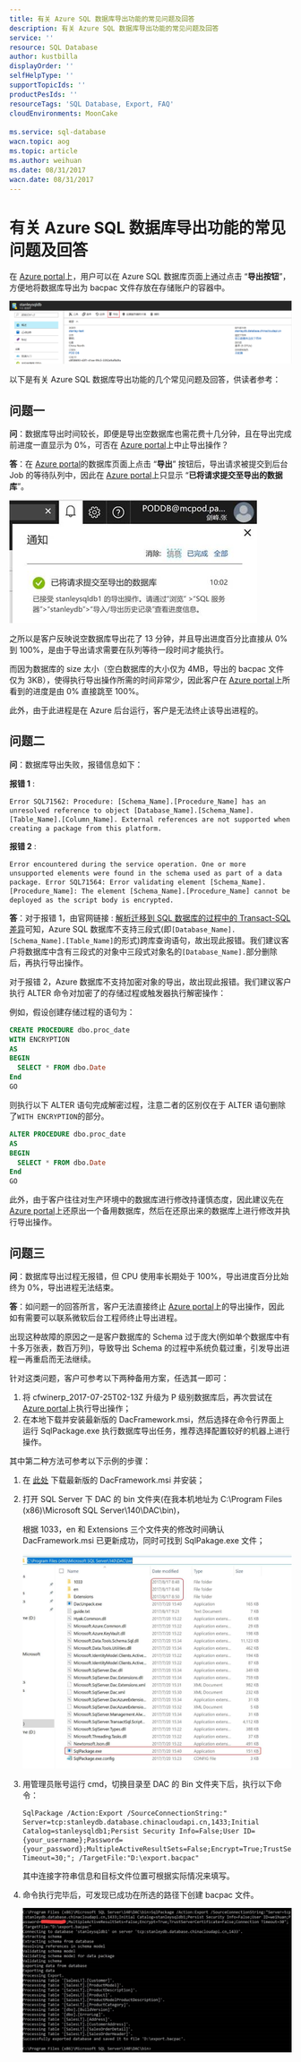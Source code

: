 ```yaml
---
title: 有关 Azure SQL 数据库导出功能的常见问题及回答
description: 有关 Azure SQL 数据库导出功能的常见问题及回答
service: ''
resource: SQL Database
author: kustbilla
displayOrder: ''
selfHelpType: ''
supportTopicIds: ''
productPesIds: ''
resourceTags: 'SQL Database, Export, FAQ'
cloudEnvironments: MoonCake

ms.service: sql-database
wacn.topic: aog
ms.topic: article
ms.author: weihuan
ms.date: 08/31/2017
wacn.date: 08/31/2017
---
```

# 有关 Azure SQL 数据库导出功能的常见问题及回答

在 [Azure portal](https://portal.azure.cn)上，用户可以在 Azure SQL 数据库页面上通过点击 “**导出按钮**”，方便地将数据库导出为 bacpac 文件存放在存储账户的容器中。

![portal-1](media/aog-sql-database-export-function-faq/portal-1.png)

以下是有关 Azure SQL 数据库导出功能的几个常见问题及回答，供读者参考：

## 问题一

**问**：数据库导出时间较长，即便是导出空数据库也需花费十几分钟，且在导出完成前进度一直显示为 0%，可否在 [Azure portal](https://portal.azure.cn)上中止导出操作？

**答**：在 [Azure portal](https://portal.azure.cn)的数据库页面上点击 “**导出**” 按钮后，导出请求被提交到后台 Job 的等待队列中，因此在 [Azure portal](https://portal.azure.cn)上只显示 “**已将请求提交至导出的数据库**”。

![portal-2](media/aog-sql-database-export-function-faq/portal-2.png)

之所以是客户反映说空数据库导出花了 13 分钟，并且导出进度百分比直接从 0% 到 100%，是由于导出请求需要在队列等待一段时间才能执行。

而因为数据库的 size 太小（空白数据库的大小仅为 4MB，导出的 bacpac 文件仅为 3KB），使得执行导出操作所需的时间非常少，因此客户在 [Azure portal](https://portal.azure.cn)上所看到的进度是由 0% 直接跳至 100%。

此外，由于此进程是在 Azure 后台运行，客户是无法终止该导出进程的。

## 问题二

**问**：数据库导出失败，报错信息如下：

**报错 1** :

```
Error SQL71562: Procedure: [Schema_Name].[Procedure_Name] has an unresolved reference to object [Database_Name].[Schema_Name].[Table_Name].[Column_Name]. External references are not supported when creating a package from this platform.
```

**报错 2** :

```
Error encountered during the service operation. One or more unsupported elements were found in the schema used as part of a data package. Error SQL71564: Error validating element [Schema_Name].[Procedure_Name]: The element [Schema_Name].[Procedure_Name] cannot be deployed as the script body is encrypted.
```

**答**：对于报错 1，由官网链接 : [解析迁移到 SQL 数据库的过程中的 Transact-SQL 差异](https://docs.azure.cn/zh-cn/sql-database/sql-database-transact-sql-information)可知，Azure SQL 数据库不支持三段式(即`[Database_Name].[Schema_Name].[Table_Name]`的形式)跨库查询语句，故出现此报错。我们建议客户将数据库中含有三段式的对象中三段式对象名的`[Database_Name].`部分删除后，再执行导出操作。

对于报错 2，Azure 数据库不支持加密对象的导出，故出现此报错。我们建议客户执行 ALTER 命令对加密了的存储过程或触发器执行解密操作：

例如，假设创建存储过程的语句为：

```SQL
CREATE PROCEDURE dbo.proc_date
WITH ENCRYPTION
AS
BEGIN
  SELECT * FROM dbo.Date
End
GO
```

则执行以下 ALTER 语句完成解密过程，注意二者的区别仅在于 ALTER 语句删除了`WITH ENCRYPTION`的部分。

```SQL
ALTER PROCEDURE dbo.proc_date
AS
BEGIN
  SELECT * FROM dbo.Date
End
GO
```

此外，由于客户往往对生产环境中的数据库进行修改持谨慎态度，因此建议先在 [Azure portal](https://portal.azure.cn)上还原出一个备用数据库，然后在还原出来的数据库上进行修改并执行导出操作。


## 问题三

**问**：数据库导出过程无报错，但 CPU 使用率长期处于 100%，导出进度百分比始终为 0%，导出进程无法结束。

**答**：如问题一的回答所言，客户无法直接终止 [Azure portal](https://portal.azure.cn)上的导出操作，因此如有需要可以联系微软后台工程师终止导出进程。

出现这种故障的原因之一是客户数据库的 Schema 过于庞大(例如单个数据库中有十多万张表，数百万列)，导致导出 Schema 的过程中系统负载过重，引发导出进程一再重启而无法继续。

针对这类问题，客户可参考以下两种备用方案，任选其一即可：

1. 将 cfwinerp_2017-07-25T02-13Z 升级为 P 级别数据库后，再次尝试在 [Azure portal](https://portal.azure.cn)上执行导出操作；
2. 在本地下载并安装最新版的 DacFramework.msi，然后选择在命令行界面上运行 SqlPackage.exe 执行数据库导出任务，推荐选择配置较好的机器上进行操作。

其中第二种方法可参考以下示例的步骤：

1. 在 [此处](https://www.microsoft.com/zh-cn/download/details.aspx?id=55713) 下载最新版的 DacFramework.msi 并安装；
2. 打开 SQL Server 下 DAC 的 bin 文件夹(在我本机地址为 C:\Program Files (x86)\Microsoft SQL Server\140\DAC\bin)，

    根据 1033，en 和 Extensions 三个文件夹的修改时间确认 DacFramework.msi 已更新成功，同时可找到 SqlPakage.exe 文件；
    
    ![floder](media/aog-sql-database-export-function-faq/floder.png)

3. 用管理员账号运行 cmd，切换目录至 DAC 的 Bin 文件夹下后，执行以下命令：

    ```
    SqlPackage /Action:Export /SourceConnectionString:" Server=tcp:stanleydb.database.chinacloudapi.cn,1433;Initial Catalog=stanleysqldb1;Persist Security Info=False;User ID={your_username};Password={your_password};MultipleActiveResultSets=False;Encrypt=True;TrustServerCertificate=False;Connection Timeout=30;"; /TargetFile:"D:\export.bacpac"
    ```

    其中连接字符串信息和目标文件位置可根据实际情况来填写。

4. 命令执行完毕后，可发现已成功在所选的路径下创建 bacpac 文件。

    ![cmd](media/aog-sql-database-export-function-faq/cmd.png)